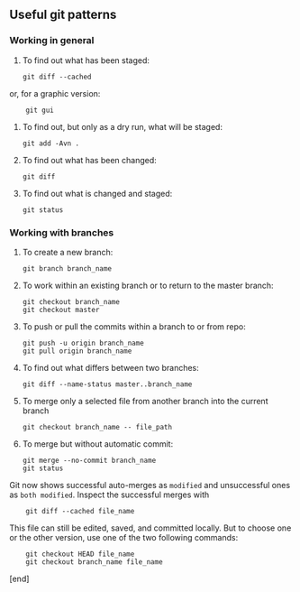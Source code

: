 ## Useful git patterns

### Working in general

 1. To find out what has been staged:

        git diff --cached

   or, for a graphic version:

        git gui

 1. To find out, but only as a dry run, what will be staged:

        git add -Avn .

 1. To find out what has been changed:

        git diff

 1. To find out what is changed and staged:

        git status

### Working with branches

 1. To create a new branch:

        git branch branch_name

 1. To work within an existing branch or to return to the master branch:

        git checkout branch_name
        git checkout master

 1. To push or pull the commits within a branch to or from repo:

        git push -u origin branch_name
        git pull origin branch_name

 1. To find out what differs between two branches:

        git diff --name-status master..branch_name

 1. To merge only a selected file from another branch into the current branch

        git checkout branch_name -- file_path

 1. To merge but without automatic commit:

        git merge --no-commit branch_name
        git status

   Git now shows successful auto-merges as `modified` and unsuccessful ones as `both modified`. Inspect the successful merges with

        git diff --cached file_name

   This file can still be edited, saved, and committed locally. But to choose one or the other version, use one of the two following commands:

        git checkout HEAD file_name
        git checkout branch_name file_name

[end]
